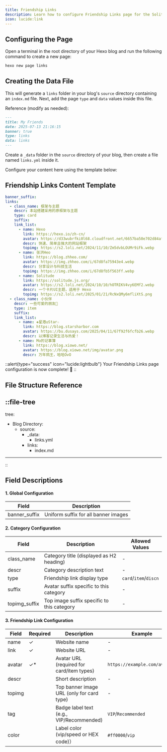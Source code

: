 ```yaml
---
title: Friendship Links
description: Learn how to configure Friendship Links page for the Solitude theme.
icon: lucide:link
---
```


## Configuring the Page

Open a terminal in the root directory of your Hexo blog and run the following command to create a new page:


```bash
hexo new page links
```

## Creating the Data File

This will generate a `links` folder in your blog's `source` directory containing an `index.md` file.
Next, add the page `type` and `data` values inside this file.

Reference (modify as needed):
```md [index.md]
---
title: My Friends
date: 2025-07-13 21:16:15
banner: true
type: links
data: links
---
```

Create a `_data` folder in the `source` directory of your blog, then create a file named `links.yml` inside it.

Configure your content here using the template below:

## Friendship Links Content Template

```yml [links.yml]
banner_suffix:
links:
  - class_name: 框架与主题
    descr: 本站搭建采用的原框架与主题
    type: card
    suffix:
    link_list:
      - name: Hexo
        link: https://hexo.io/zh-cn/
        avatar: https://d33wubrfki0l68.cloudfront.net/6657ba50e702d84afb32fe846bed54fba1a77add/827ae/logo.svg
        descr: 快速、简单且强大的网站框架
        topimg: https://s2.loli.net/2024/11/10/Zm5dvbLOUMr9iFk.webp
      - name: 张洪Heo
        link: https://blog.zhheo.com/
        avatar: https://img.zhheo.com/i/67d8fa75943e4.webp
        descr: 分享设计与科技生活
        topimg: https://img.zhheo.com/i/67d8fb5f563ff.webp
      - name: Solitude
        link: https://solitude.js.org/
        avatar: https://s2.loli.net/2024/10/10/hOTRIKV4vy6EMf2.webp
        descr: 一个卡片UI主题，适用于 Hexo
        topimg: https://s2.loli.net/2025/01/21/RcNxQMy6mfliXtS.png
  - class_name: 小伙伴
    descr: 一些可爱的朋友🥰
    type: item
    suffix:
    link_list:
      - name: ❖星港◎Star☆
        link: https://blog.starsharbor.com
        avatar: https://bu.dusays.com/2025/04/11/67f92f6fcfb26.webp
        descr: 以博客记录生活与热爱！
      - name: Mo的记事簿
        link: https://blog.xiowo.net/
        avatar: https://blog.xiowo.net/img/avatar.png
        descr: 万年鸽王，哈哈OvO
```

::alert{type="success" icon="lucide:lightbulb"}
  Your Friendship Links page configuration is now complete! 🎉
::

## File Structure Reference
::file-tree
---
tree:
  - Blog Directory:
    - source:
      - _data:
        - links.yml
      - links:
        - index.md    
---
::

## Field Descriptions

#### 1. Global Configuration
| Field         | Description                          |
|---------------|--------------------------------------|
| banner_suffix | Uniform suffix for all banner images |

#### 2. Category Configuration
| Field         | Description                                  | Allowed Values              |
|---------------|----------------------------------------------|-----------------------------|
| class_name    | Category title (displayed as H2 heading)	   | -                           |
| descr         | Category description text                    | -                           |
| type          | Friendship link display type                 | `card`/`item`/`discn`       |
| suffix        | Avatar suffix specific to this category      | -                           |
| topimg_suffix | Top image suffix specific to this category   | -                           |

#### 3. Friendship Link Configuration
| Field  | Required | Description                              | 	Example                     |
|--------|----------|------------------------------------------|------------------------------|
| name   | ✓        | Website name                             | -                            |
| link   | ✓        | Website URL                              | -                            |
| avatar | ✓*       | Avatar URL (required for card/item types)| `https://example.com/avt.png`|
| descr  |          | Short description                        | -                            |
| topimg |          | Top banner image URL (only for card type)| -                            |
| tag    |          | Badge label text (e.g., VIP/Recommended) | `VIP`/`Recommended`          |
| color  |          | Label color (vip/speed or HEX code)）    | `#ff0000`/`vip`              |